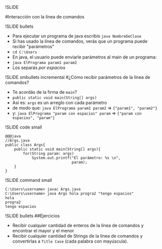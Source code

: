 !SLIDE

#Interacción con la línea de comandos

!SLIDE bullets

* Para ejecutar un programa de java escribís `java NombreDeClase` 
* Si has usado la línea de comandos, verás que un programa puede recibir "parámetros"
* `cd C:\Users`
* En java, el usuario puede enviarle parámetros al main de un programa:
* `java ElPrograma param1 param2`
* Los separás *por espacios*

!SLIDE smbullets incremental
#¿Cómo recibir parámetros de la línea de comandos?

* Te acordás de la firma de `main`?
* `public static void main(String[] args)`
* Así es: `args` es un arreglo con cada parámetro
* de modo que: `java ElPrograma param1 param2` => `{"param1", "param2"}`
* y: `java ElPrograma "param con espacios" param` => `{"param con espacios", "param"}`


!SLIDE code small
    
    @@@java
    //Args.java
    public class Args{
        public static void main(String[] args){
            for(String param: args)
                System.out.printf("El parámetro: %s \n",
                                  param);
        }
    }

!SLIDE command small
    
    C:\Users\username> javac Args.java
    C:\Users\username> java Args hola progra2 "tengo espacios" 
    hola
    progra2
    tengo espacios

!SLIDE bullets
##Ejercicios

* Recibir cualquier cantidad de enteros de la línea de comandos 
  y encontrar el mayor y el menor
* Recibir cualquier cantidad de Strings de la línea de comandos
  y convertirlas a `Title Case` (cada palabra con mayúscula).
